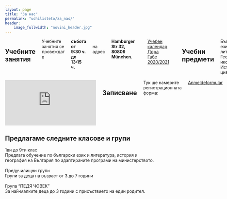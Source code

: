 ```yaml
---
layout: page
title: "За нас"
permalink: "uchilisteto/za_nas/"
header:
    image_fullwidth: "novini_header.jpg"
---
```


<div class="row">
    <div class="small-6 columns t30">
        <h2> Учебните занятия</h2>
        Учебните занятия се провеждат в <strong>събота от 9:30 ч. до 13:15 ч.</strong><br/>
        на адрес <strong>Hamburger Str 32, 80809 München.</strong><br/>
        <a class="t60" href="{{ site.urlimg }}images/pdfs/Kalendar_20_21.pdf" target="blanck">Учебен календар Дора Габе 2020/2021</a><br/>
        <h2>Учебни предмети</h2>
        Български език и литература<br/>
        География и икономика<br/>
        История и цивилизация<br/>
        <h2>Правилник на училището</h2>
        <a href="/content/Pravilnik.pdf" target="_blank">Правилник</a>
        <h2> Извънкласни дейности</h2>
        Училищен театър<br/>
        Народни танци<br/>
        Народна музика<br/>
        Народно творчество<br/>
    </div>
    <div class="small-6 columns t30">
        <iframe src="https://www.google.com/maps/embed?pb=!1m18!1m12!1m3!1d2659.9313824379005!2d11.562851315836008!3d48.18867355557941!2m3!1f0!2f0!3f0!3m2!1i1024!2i768!4f13.1!3m3!1m2!1s0x479e769c5f760ae5%3A0x63bf25338779998d!2sHamburger%20Str.%2032%2C%2080809%20M%C3%BCnchen!5e0!3m2!1sde!2sde!4v1609757030598!5m2!1sde!2sde" width="100%" height="auto"  frameborder="0" style="border:0;" allowfullscreen="" aria-hidden="false" tabindex="0"></iframe>
        <h2>Записване</h2>
        Тук ще намерите регистрационната форма:
        <a href="/content/Anmeldeformular.pdf" target="_blank">Anmeldeformular</a><br/>
        За записване и информация<br/>
        Телефон:  0176/45645440<br/>
        <a href="mailto:info@bgschule-doragabe-muenchen.de">Имейл: info@bgschule-doragabe-muenchen.de</a><br/>
        <h2> Отписване</h2>
        При напускане на училището, моля попълнете следния формуляр<br/>
        <a href="/content/Abmeldeformular.pdf" target="_blank">Abmeldeformular</a><br/>
    </div>
</div>
<div class="row">
    <h2>Предлагаме следните класове и групи</h2>
    1ви до 9ти клас<br/>
    Предлага обучение по български език и литература, история и география на България по адаптираните програми на министерството.<br/><br/>
    Предучилищни групи<br/>
    Групи за деца на възраст от 3 до 7 години<br/><br/>
    Група “ПЕДЯ ЧОВЕК”<br/>
    За най‐малките деца до 3 години с присъствието на един родител.
</div>






